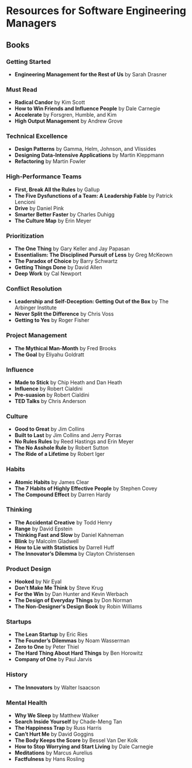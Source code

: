 # Resources for Software Engineering Managers
## Books

### Getting Started
* __Engineering Management for the Rest of Us__ by Sarah Drasner  

### Must Read
* __Radical Candor__ by Kim Scott  
* __How to Win Friends and Influence People__ by Dale Carnegie  
* __Accelerate__ by Forsgren, Humble, and Kim
* __High Output Management__ by Andrew Grove

### Technical Excellence
* __Design Patterns__ by Gamma, Helm, Johnson, and Vlissides
* __Designing Data-Intensive Applications__ by Martin Kleppmann
* __Refactoring__ by Martin Fowler

### High-Performance Teams
* __First, Break All the Rules__ by Gallup
* __The Five Dysfunctions of a Team: A Leadership Fable__ by Patrick Lencioni
* __Drive__ by Daniel Pink
* __Smarter Better Faster__ by Charles Duhigg
* __The Culture Map__ by Erin Meyer

### Prioritization
* __The One Thing__ by Gary Keller and Jay Papasan
* __Essentialism: The Disciplined Pursuit of Less__ by Greg McKeown
* __The Paradox of Choice__ by Barry Schwartz
* __Getting Things Done__ by David Allen
* __Deep Work__ by Cal Newport

### Conflict Resolution
* __Leadership and Self-Deception: Getting Out of the Box__ by The Arbinger Institute
* __Never Split the Difference__ by Chris Voss
* __Getting to Yes__ by Roger Fisher

### Project Management
* __The Mythical Man-Month__ by Fred Brooks
* __The Goal__ by Eliyahu Goldratt

### Influence
* __Made to Stick__ by Chip Heath and Dan Heath
* __Influence__ by Robert Cialdini
* __Pre-suasion__ by Robert Cialdini
* __TED Talks__ by Chris Anderson

### Culture
* __Good to Great__ by Jim Collins
* __Built to Last__ by Jim Collins and Jerry Porras
* __No Rules Rules__ by Reed Hastings and Erin Meyer
* __The No Asshole Rule__ by Robert Sutton
* __The Ride of a Lifetime__ by Robert Iger

### Habits
* __Atomic Habits__ by James Clear
* __The 7 Habits of Highly Effective People__ by Stephen Covey
* __The Compound Effect__ by Darren Hardy

### Thinking
* __The Accidental Creative__ by Todd Henry
* __Range__ by David Epstein
* __Thinking Fast and Slow__ by Daniel Kahneman
* __Blink__ by Malcolm Gladwell
* __How to Lie with Statistics__ by Darrell Huff
* __The Innovator’s Dilemma__ by Clayton Christensen

### Product Design
* __Hooked__ by Nir Eyal
* __Don't Make Me Think__ by Steve Krug
* __For the Win__ by Dan Hunter and Kevin Werbach
* __The Design of Everyday Things__ by Don Norman
* __The Non-Designer's Design Book__ by Robin Williams

### Startups
* __The Lean Startup__ by Eric Ries
* __The Founder’s Dilemmas__ by Noam Wasserman
* __Zero to One__ by Peter Thiel
* __The Hard Thing About Hard Things__ by Ben Horowitz
* __Company of One__ by Paul Jarvis

### History
* __The Innovators__ by Walter Isaacson

### Mental Health
* __Why We Sleep__ by Matthew Walker
* __Search Inside Yourself__ by Chade-Meng Tan
* __The Happiness Trap__ by Russ Harris
* __Can’t Hurt Me__ by David Goggins
* __The Body Keeps the Score__ by Bessel Van Der Kolk
* __How to Stop Worrying and Start Living__ by Dale Carnegie
* __Meditations__ by Marcus Aurelius
* __Factfulness__ by Hans Rosling
